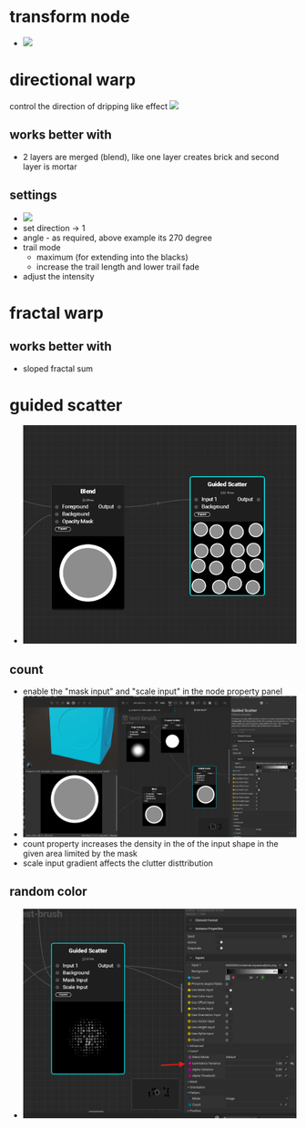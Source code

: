 # transform node

- <img src="./images/filter-nodes/transform-node-exmaple.gif">

# directional warp

control the direction of dripping like effect
<img src="./images/effects-nodes/directional-warp-usage.gif">

## works better with

- 2 layers are merged (blend), like one layer creates brick and second layer is mortar

## settings

- <img src="./images/effects-nodes/directional-warp-settings.gif">
- set direction -> 1
- angle - as required, above example its 270 degree
- trail mode
  - maximum (for extending into the blacks)
  - increase the trail length and lower trail fade
- adjust the intensity

# fractal warp

## works better with

- sloped fractal sum

# guided scatter

- <img src="./images/effects-nodes/guided-scatter.png">

## count

- enable the "mask input" and "scale input" in the node property panel
- <img src="./images/effects-nodes/guided-scatter-count.gif">
- count property increases the density in the of the input shape in the given area limited by the mask
- scale input gradient affects the clutter disttribution

## random color

- <img src="./images/effects-nodes/guided-clutter-shape-random-greyscale.png">
